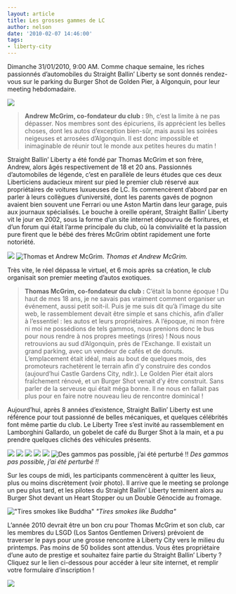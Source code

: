 ```yaml
---
layout: article
title: Les grosses gammes de LC
author: nelson
date: '2010-02-07 14:46:00'
tags:
- liberty-city
---
```


Dimanche 31/01/2010, 9:00 AM. Comme chaque semaine, les riches passionnés d’automobiles du Straight Ballin’ Liberty se sont donnés rendez-vous sur le parking du Burger Shot de Golden Pier, à Algonquin, pour leur meeting hebdomadaire.

![](/content/images/2007/06/bigballs8011.jpg)

> **Andrew McGrim, co-fondateur du club :** 9h, c’est la limite à ne pas dépasser. Nos membres sont des épicuriens, ils apprécient les belles choses, dont les autos d’exception bien-sûr, mais aussi les soirées neigeuses et arrosées d’Algonquin. Il est donc impossible et inimaginable de réunir tout le monde aux petites heures du matin !

Straight Ballin’ Liberty a été fondé par Thomas McGrim et son frère, Andrew, alors âgés respectivement de 18 et 20 ans. Passionnés d’automobiles de légende, c’est en parallèle de leurs études que ces deux Liberticiens audacieux mirent sur pied le premier club réservé aux propriétaires de voitures luxueuses de LC. Ils commencèrent d’abord par en parler à leurs collègues d’université, dont les parents gavés de pognon avaient bien souvent une Ferrari ou une Aston Martin dans leur garage, puis aux journaux spécialisés. Le bouche à oreille opérant, Straight Ballin’ Liberty vit le jour en 2002, sous la forme d’un site internet dépourvu de fioritures, et d’un forum qui était l’arme principale du club, où la convivialité et la passion pure firent que le bébé des frères McGrim obtint rapidement une forte notoriété.

![](/content/images/2007/06/bigballs8006.jpg)
![Thomas et Andrew McGrim.](/content/images/2007/06/bigballs8003.jpg)
_Thomas et Andrew McGrim._

Très vite, le réel dépassa le virtuel, et 6 mois après sa création, le club organisait son premier meeting d’autos exotiques.

> **Thomas McGrim, co-fondateur du club :** C’était la bonne époque ! Du haut de mes 18 ans, je ne savais pas vraiment comment organiser un événement, aussi petit soit-il. Puis je me suis dit qu’à l’image du site web, le rassemblement devait être simple et sans chichis, afin d’aller à l’essentiel : les autos et leurs propriétaires. A l’époque, ni mon frère ni moi ne possédions de tels gammos, nous prenions donc le bus pour nous rendre à nos propres meetings (rires) ! Nous nous retrouvions au sud d’Algonquin, près de l’Exchange. Il existait un grand parking, avec un vendeur de cafés et de donuts. L’emplacement était idéal, mais au bout de quelques mois, des promoteurs rachetèrent le terrain afin d’y construire des condos (aujourd’hui Castle Gardens City, ndlr.). Le Golden Pier était alors fraîchement rénové, et un Burger Shot venait d’y être construit. Sans parler de la serveuse qui était méga bonne. Il ne nous en fallait pas plus pour en faire notre nouveau lieu de rencontre dominical !

Aujourd’hui, après 8 années d’existence, Straight Ballin’ Liberty est une référence pour tout passionné de belles mécaniques, et quelques célébrités font même partie du club. Le Liberty Tree s’est invité au rassemblement en Lamborghini Gallardo, un gobelet de café du Burger Shot à la main, et a pu prendre quelques clichés des véhicules présents.

![](/content/images/2007/06/bigballs8005.jpg)
![](/content/images/2007/06/bigballs8007.jpg)
![](/content/images/2007/06/bigballs8008.jpg)
![](/content/images/2007/06/bigballs8012.jpg)
![](/content/images/2007/06/bigballs8004.jpg)
![Des gammos pas possible, j’ai été perturbé !!](/content/images/2007/06/bigballs8009.jpg)
_Des gammos pas possible, j’ai été perturbé !!_

Sur les coups de midi, les participants commencèrent à quitter les lieux, plus ou moins discrètement (voir photo). Il arrive que le meeting se prolonge un peu plus tard, et les pilotes du Straight Ballin’ Liberty terminent alors au Burger Shot devant un Heart Stopper ou un Double Génocide au fromage.

!["Tires smokes like Buddha"](/content/images/2007/06/bigballs8010.jpg)
_"Tires smokes like Buddha"_

L’année 2010 devrait être un bon cru pour Thomas McGrim et son club, car les membres du LSGD (Los Santos Gentlemen Drivers) prévoient de traverser le pays pour une grosse rencontre à Liberty City vers le milieu du printemps. Pas moins de 50 bolides sont attendus. Vous êtes propriétaire d’une auto de prestige et souhaitez faire partie du Straight Ballin’ Liberty ? Cliquez sur le lien ci-dessous pour accéder à leur site internet, et remplir votre formulaire d’inscription !

![](/content/images/2007/06/bigballs8002.jpg)

<!--kg-card-end: markdown-->
